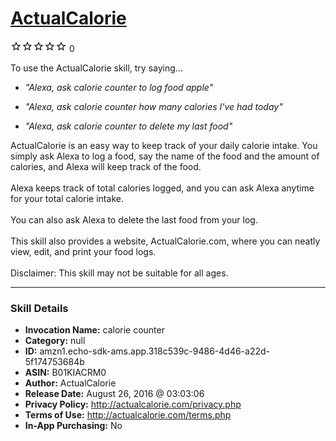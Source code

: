 # [ActualCalorie](http://alexa.amazon.com/#skills/amzn1.echo-sdk-ams.app.318c539c-9486-4d46-a22d-5f174753684b)
![0 stars](../../images/ic_star_border_black_18dp_1x.png)![0 stars](../../images/ic_star_border_black_18dp_1x.png)![0 stars](../../images/ic_star_border_black_18dp_1x.png)![0 stars](../../images/ic_star_border_black_18dp_1x.png)![0 stars](../../images/ic_star_border_black_18dp_1x.png) 0

To use the ActualCalorie skill, try saying...

* *"Alexa, ask calorie counter to log food apple"*

* *"Alexa, ask calorie counter how many calories I've had today"*

* *"Alexa, ask calorie counter to delete my last food"*

ActualCalorie is an easy way to keep track of your daily calorie intake. You simply ask Alexa  to log a food, say the name of the food and the amount of calories, and Alexa will keep track of the food.
<br><br>
 Alexa keeps track of total calories logged, and you can ask Alexa anytime for your total calorie intake. 
<br><br>
You can also ask Alexa to delete the last food from your log. 
<br><br>
This skill also provides a website, ActualCalorie.com, where you can neatly view, edit, and print your food logs.
<br><br>
Disclaimer: This skill may not be suitable for all ages.

***

### Skill Details

* **Invocation Name:** calorie counter
* **Category:** null
* **ID:** amzn1.echo-sdk-ams.app.318c539c-9486-4d46-a22d-5f174753684b
* **ASIN:** B01KIACRM0
* **Author:** ActualCalorie
* **Release Date:** August 26, 2016 @ 03:03:06
* **Privacy Policy:** http://actualcalorie.com/privacy.php
* **Terms of Use:** http://actualcalorie.com/terms.php
* **In-App Purchasing:** No

